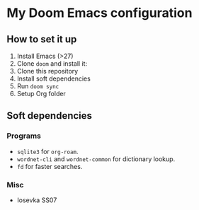 
# My Doom Emacs configuration

## How to set it up
1. Install Emacs (>27)
2. Clone `doom` and install it: 
3. Clone this repository
4. Install soft dependencies
5. Run `doom sync`
6. Setup Org folder

## Soft dependencies
### Programs
- `sqlite3` for `org-roam`.
- `wordnet-cli` and `wordnet-common` for dictionary lookup.
- `fd` for faster searches.

### Misc
- Iosevka SS07
